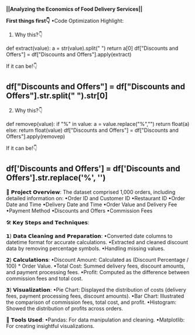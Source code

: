 **||Analyzing the Economics of Food Delivery Services||**

**First things first👇**
•Code Optimization Highlight:

1) Why this?👇

def extract(value):
 a = str(value).split(" ")
 return a[0]
df["Discounts and Offers"] = df["Discounts and Offers"].apply(extract)

If it can be!👇

df["Discounts and Offers"] = df["Discounts and Offers"].str.split(" ").str[0]
-----------------------------------------------------------------------------------
2) Why this?👇

def removep(value):
 if "%" in value:
 a = value.replace("%","")
 return float(a)
 else:
 return float(value)
df["Discounts and Offers"] = df["Discounts and Offers"].apply(removep)

If it can be!👇

df['Discounts and Offers'] = df['Discounts and Offers'].str.replace('%', '')
------------------------------------------------------------------------------------
📂 𝗣𝗿𝗼𝗷𝗲𝗰𝘁 𝗢𝘃𝗲𝗿𝘃𝗶𝗲𝘄:
The dataset comprised 1,000 orders, including detailed information on:
•Order ID and Customer ID
•Restaurant ID
•Order Date and Time
•Delivery Date and Time
•Order Value and Delivery Fee
•Payment Method
•Discounts and Offers
•Commission Fees

🛠️ 𝗞𝗲𝘆 𝗦𝘁𝗲𝗽𝘀 𝗮𝗻𝗱 𝗧𝗲𝗰𝗵𝗻𝗶𝗾𝘂𝗲𝘀:

𝟭) 𝗗𝗮𝘁𝗮 𝗖𝗹𝗲𝗮𝗻𝗶𝗻𝗴 𝗮𝗻𝗱 𝗣𝗿𝗲𝗽𝗮𝗿𝗮𝘁𝗶𝗼𝗻:
•Converted date columns to datetime format for accurate calculations.
•Extracted and cleaned discount data by removing percentage symbols. •Handling missing values.

𝟮) 𝗖𝗮𝗹𝗰𝘂𝗹𝗮𝘁𝗶𝗼𝗻𝘀:
•Discount Amount: Calculated as (Discount Percentage / 100) * Order Value.
•Total Cost: Summed delivery fees, discount amounts, and payment processing fees.
•Profit: Computed as the difference between commission fees and total cost.

𝟯) 𝗩𝗶𝘀𝘂𝗮𝗹𝗶𝘇𝗮𝘁𝗶𝗼𝗻:
•Pie Chart: Displayed the distribution of costs (delivery fees, payment processing fees, discount amounts).
•Bar Chart: Illustrated the comparison of commission fees, total cost, and profit.
•Histogram: Showed the distribution of profits across orders.

🧰 𝗧𝗼𝗼𝗹𝘀 𝗨𝘀𝗲𝗱:
•Pandas: For data manipulation and cleaning.
•Matplotlib: For creating insightful visualizations.
